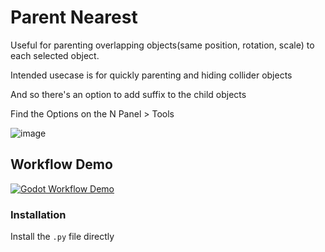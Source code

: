 # Parent Nearest
Useful for parenting overlapping objects(same position, rotation, scale) to each selected object.

Intended usecase is for quickly parenting and hiding collider objects

And so there's an option to add suffix to the child objects

Find the Options on the N Panel > Tools

![image](https://github.com/abhiraaid/parent_nearest/assets/108699606/20ceab7b-94d8-4d3d-8aef-b5e457921397)



## Workflow Demo

[![Godot Workflow Demo](https://github.com/abhiraaid/parent_nearest/assets/108699606/74a89a1a-bfa2-41b3-9386-2033c045472f)](https://youtu.be/unBn9zI0W1Y)

### Installation
Install the `.py` file directly

